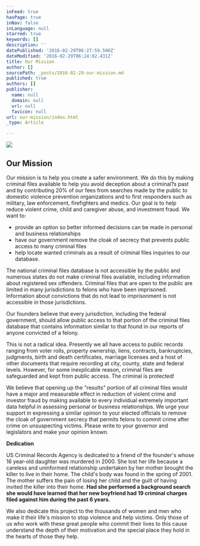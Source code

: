 ```yaml
---
inFeed: true
hasPage: true
inNav: false
inLanguage: null
starred: true
keywords: []
description: ''
datePublished: '2016-02-29T06:27:59.500Z'
dateModified: '2016-02-29T06:24:02.431Z'
title: Our Mission
author: []
sourcePath: _posts/2016-02-29-our-mission.md
published: true
authors: []
publisher:
  name: null
  domain: null
  url: null
  favicon: null
url: our-mission/index.html
_type: Article

---
```

![](https://the-grid-user-content.s3-us-west-2.amazonaws.com/7fc5b1a5-e841-4b33-a33f-2f021d89be52.png)

## Our Mission

Our mission is to help you create a safer environment. We do this by making criminal files available to help you avoid deception about a criminal?s past and by contributing 20% of our fees from searches made by the public to domestic violence prevention organizations and to first responders such as military, law enforcement, firefighters and medics. Our goal is to help reduce violent crime, child and caregiver abuse, and investment fraud. We want to:

* provide an option so better informed decisions can be made in personal and business relationships
* have our government remove the cloak of secrecy that prevents public access to many criminal files
* help locate wanted criminals as a result of criminal files inquiries to our database.

The national criminal files database is not accessible by the public and numerous states do not make criminal files available, including information about registered sex offenders. Criminal files that are open to the public are limited in many jurisdictions to felons who have been imprisoned. Information about convictions that do not lead to imprisonment is not accessible in those jurisdictions.

Our founders believe that every jurisdiction, including the federal government, should allow public access to that portion of the criminal files database that contains information similar to that found in our reports of anyone convicted of a felony.

This is not a radical idea. Presently we all have access to public records ranging from voter rolls, property ownership, liens, contracts, bankruptcies, judgments, birth and death certificates, marriage licenses and a host of other documents that require recording at city, county, state and federal levels. However, for some inexplicable reason, criminal files are safeguarded and kept from public access. The criminal is protected!

We believe that opening up the "results" portion of all criminal files would have a major and measurable effect in reduction of violent crime and investor fraud by making available to every individual extremely important data helpful in assessing personal or business relationships. We urge your support in expressing a similar opinion to your elected officials to remove the cloak of government secrecy that permits felons to commit crime after crime on unsuspecting victims. Please write to your governor and legislators and make your opinion known.

**Dedication**

US Criminal Records Agency is dedicated to a friend of the founder's whose 16 year-old daughter was murdered in 2000\. She lost her life because a careless and uninformed relationship undertaken by her mother brought the killer to live in their home. The child's body was found in the spring of 2001\. The mother suffers the pain of losing her child and the guilt of having invited the killer into their home. **Had she performed a background search she would have learned that her new boyfriend had 19 criminal charges filed against him during the past 6 years.**

We also dedicate this project to the thousands of women and men who make it their life's mission to stop violence and help victims. Only those of us who work with these great people who commit their lives to this cause understand the depth of their motivation and the special place they hold in the hearts of those they help.